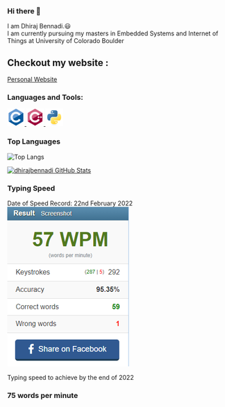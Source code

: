### Hi there 👋

I am Dhiraj Bennadi.:smiley:\
I am currently pursuing my masters in Embedded Systems and Internet of Things at University of Colorado Boulder

## Checkout my website : 
[Personal Website](https://dhirajbennadi.github.io/)

<h3 align="left">Languages and Tools:</h3>
<p align="left"> <a href="https://www.cprogramming.com/" target="_blank" rel="noreferrer"> <img src="https://raw.githubusercontent.com/devicons/devicon/master/icons/c/c-original.svg" alt="c" width="40" height="40"/> </a> <a href="https://www.w3schools.com/cpp/" target="_blank" rel="noreferrer"> <img src="https://raw.githubusercontent.com/devicons/devicon/master/icons/cplusplus/cplusplus-original.svg" alt="cplusplus" width="40" height="40"/> </a> <a href="https://www.python.org" target="_blank" rel="noreferrer"> <img src="https://raw.githubusercontent.com/devicons/devicon/master/icons/python/python-original.svg" alt="python" width="40" height="40"/> </a> </p>


### Top Languages

![Top Langs](https://github-readme-stats.vercel.app/api/top-langs/?username=dhirajbennadi&theme=tokyonight)

[![dhirajbennadi GitHub Stats](https://github-readme-stats.vercel.app/api/?username=dhirajbennadi&count_private=true&theme=tokyonight&showicons=true)]()

### Typing Speed
Date of Speed Record: 22nd February 2022\
![TypingSpeed](https://github.com/dhirajbennadi/dhirajbennadi/blob/main/Screenshots/DhirajBennadiTypingSpeed.png)

Typing speed to achieve by the end of 2022
### 75 words per minute
